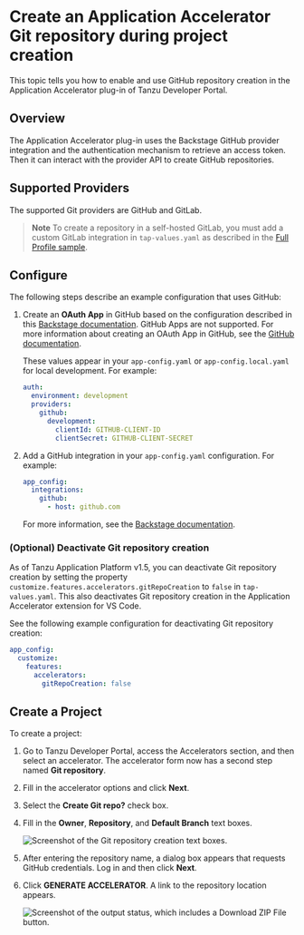 # Create an Application Accelerator Git repository during project creation

This topic tells you how to enable and use GitHub repository creation in the Application Accelerator
plug-in of Tanzu Developer Portal.

## <a id="overview"></a> Overview

The Application Accelerator plug-in uses the Backstage GitHub provider integration and the
authentication mechanism to retrieve an access token. Then it can interact with the provider API to
create GitHub repositories.

## <a id="supported-providers"></a> Supported Providers

The supported Git providers are GitHub and GitLab.

> **Note** To create a repository in a self-hosted GitLab, you must add a custom GitLab
> integration in `tap-values.yaml` as described in the [Full Profile sample](../../install-offline/profile.hbs.md#full-profile).

## <a id="configuration"></a> Configure

The following steps describe an example configuration that uses GitHub:

1. Create an **OAuth App** in GitHub based on the configuration
   described in this [Backstage documentation](https://backstage.io/docs/auth/github/provider).
   GitHub Apps are not supported. For more information about creating an OAuth App in GitHub, see
   the [GitHub documentation](https://docs.github.com/en/developers/apps/building-oauth-apps/creating-an-oauth-app).

   These values appear in your `app-config.yaml` or `app-config.local.yaml` for local development.
   For example:

   ```yaml
   auth:
     environment: development
     providers:
       github:
         development:
           clientId: GITHUB-CLIENT-ID
           clientSecret: GITHUB-CLIENT-SECRET
   ```

2. Add a GitHub integration in your `app-config.yaml` configuration. For example:

   ```yaml
   app_config:
     integrations:
       github:
         - host: github.com
   ```

   For more information, see the
   [Backstage documentation](https://backstage.io/docs/integrations/github/locations).

### <a id="deactiv-git-repo-creation"></a> (Optional) Deactivate Git repository creation

As of Tanzu Application Platform v1.5, you can deactivate Git repository creation by setting the
property `customize.features.accelerators.gitRepoCreation` to `false` in `tap-values.yaml`.
This also deactivates Git repository creation in the Application Accelerator extension for VS Code.

See the following example configuration for deactivating Git repository creation:

```yaml
app_config:
  customize:
    features:
      accelerators:
        gitRepoCreation: false
```

## <a id="creating-project"></a> Create a Project

To create a project:

1. Go to Tanzu Developer Portal, access the Accelerators section, and then select an
   accelerator. The accelerator form now has a second step named **Git repository**.

2. Fill in the accelerator options and click **Next**.

3. Select the **Create Git repo?** check box.

4. Fill in the **Owner**, **Repository**, and **Default Branch** text boxes.

   ![Screenshot of the Git repository creation text boxes.](images/git-repo-fields.png)

5. After entering the repository name, a dialog box appears that requests GitHub credentials.
   Log in and then click **Next**.

6. Click **GENERATE ACCELERATOR**. A link to the repository location appears.

   ![Screenshot of the output status, which includes a Download ZIP File button.](images/application-accelerator-task-output.png)
